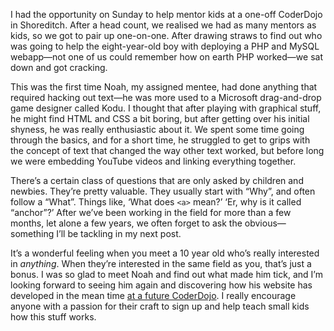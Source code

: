 I had the opportunity on Sunday to help mentor kids at a one-off
CoderDojo in Shoreditch. After a head count, we realised we had as many
mentors as kids, so we got to pair up one-on-one. After drawing straws
to find out who was going to help the eight-year-old boy with deploying
a PHP and MySQL webapp—not one of us could remember how on earth PHP
worked—we sat down and got cracking.

This was the first time Noah, my assigned mentee, had done anything that
required hacking out text—he was more used to a Microsoft drag-and-drop
game designer called Kodu. I thought that after playing with graphical
stuff, he might find HTML and CSS a bit boring, but after getting over
his initial shyness, he was really enthusiastic about it. We spent some
time going through the basics, and for a short time, he struggled to get
to grips with the concept of text that changed the way other text
worked, but before long we were embedding YouTube videos and linking
everything together.

There’s a certain class of questions that are only asked by children and
newbies. They’re pretty valuable. They usually start with “Why”, and
often follow a “What”. Things like, ‘What does `<a>` mean?’ ‘Er, why is
it called “anchor”?’ After we’ve been working in the field for more than
a few months, let alone a few years, we often forget to ask the
obvious—something I’ll be tackling in my next post.

It’s a wonderful feeling when you meet a 10 year old who’s really
interested in *anything*. When they’re interested in the same field as
you, that’s just a bonus. I was so glad to meet Noah and find out what
made him tick, and I’m looking forward to seeing him again and
discovering how his website has developed in the mean time [at a future
CoderDojo](http://coderdojo.com/). I really encourage anyone with a
passion for their craft to sign up and help teach small kids how this
stuff works.
